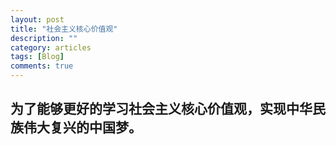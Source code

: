 ```yaml
---
layout: post
title: "社会主义核心价值观"
description: ""
category: articles
tags: [Blog]
comments: true
---
```


## 为了能够更好的学习社会主义核心价值观，实现中华民族伟大复兴的中国梦。
